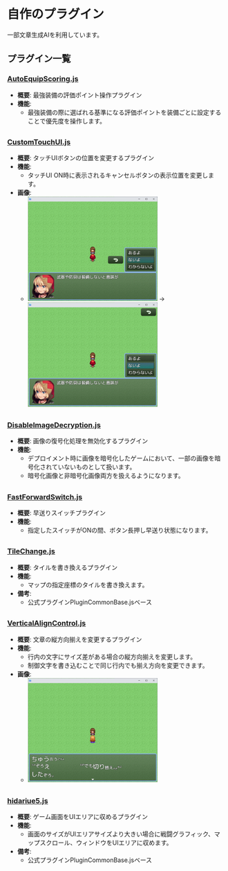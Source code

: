 # 自作のプラグイン
一部文章生成AIを利用しています。

## プラグイン一覧

### [AutoEquipScoring.js](./AutoEquipScoring.js)
- **概要**: 最強装備の評価ポイント操作プラグイン
- **機能**:  
    - 最強装備の際に選ばれる基準になる評価ポイントを装備ごとに設定することで優先度を操作します。

##
### [CustomTouchUI.js](./CustomTouchUI.js)
- **概要**: タッチUIボタンの位置を変更するプラグイン
- **機能**:  
    - タッチUI ON時に表示されるキャンセルボタンの表示位置を変更します。
- **画像**:
    - <img src="../manual/CustomTouchUI_01.png" alt="CustomTouchUI_01" width="300"> → <img src="../manual/CustomTouchUI_02.png" alt="CustomTouchUI_02" width="300">

##
### [DisableImageDecryption.js](./DisableImageDecryption.js)
- **概要**: 画像の復号化処理を無効化するプラグイン
- **機能**:  
    - デプロイメント時に画像を暗号化したゲームにおいて、一部の画像を暗号化されていないものとして扱います。
    - 暗号化画像と非暗号化画像両方を扱えるようになります。

##
### [FastForwardSwitch.js](./FastForwardSwitch.js)
- **概要**: 早送りスイッチプラグイン
- **機能**:  
    - 指定したスイッチがONの間、ボタン長押し早送り状態になります。

##
### [TileChange.js](./TileChange.js)
- **概要**: タイルを書き換えるプラグイン
- **機能**:  
    - マップの指定座標のタイルを書き換えます。
- **備考**:  
    - 公式プラグインPluginCommonBase.jsベース

##
### [VerticalAlignControl.js](./VerticalAlignControl.js)
- **概要**: 文章の縦方向揃えを変更するプラグイン
- **機能**:  
    - 行内の文字にサイズ差がある場合の縦方向揃えを変更します。
    - 制御文字を書き込むことで同じ行内でも揃え方向を変更できます。
- **画像**:
    - <img src="../manual/VerticalAlignControl_01.png" alt="VerticalAlignControl_01" width="300">

##
### [hidariue5.js](./hidariue5.js)
- **概要**: ゲーム画面をUIエリアに収めるプラグイン
- **機能**:  
    - 画面のサイズがUIエリアサイズより大きい場合に戦闘グラフィック、マップスクロール、ウィンドウをUIエリアに収めます。
- **備考**:  
    - 公式プラグインPluginCommonBase.jsベース

